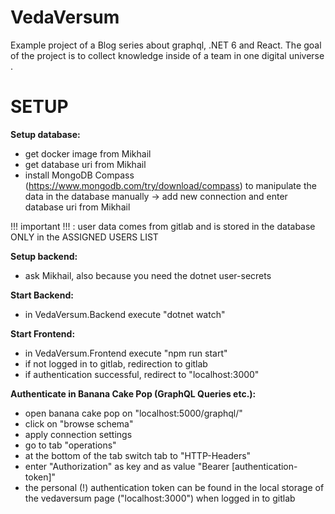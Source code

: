 # VedaVersum

Example project of a Blog series about graphql, .NET 6 and React. The goal of the project is to collect knowledge inside of a team in one digital universe .

# SETUP

**Setup database:**

- get docker image from Mikhail
- get database uri from Mikhail
- install MongoDB Compass (https://www.mongodb.com/try/download/compass) to manipulate the data in the database manually -> add new connection and enter database uri from Mikhail

!!! important !!! : user data comes from gitlab and is stored in the database ONLY in the ASSIGNED USERS LIST

**Setup backend:**

- ask Mikhail, also because you need the dotnet user-secrets

**Start Backend:**

- in VedaVersum.Backend execute "dotnet watch"

**Start Frontend:**

- in VedaVersum.Frontend execute "npm run start"
- if not logged in to gitlab, redirection to gitlab
- if authentication successful, redirect to "localhost:3000"

**Authenticate in Banana Cake Pop (GraphQL Queries etc.):**

- open banana cake pop on "localhost:5000/graphql/"
- click on "browse schema"
- apply connection settings
- go to tab "operations"
- at the bottom of the tab switch tab to "HTTP-Headers"
- enter "Authorization" as key and as value "Bearer [authentication-token]"
- the personal (!) authentication token can be found in the local storage of the vedaversum page ("localhost:3000") when logged in to gitlab
